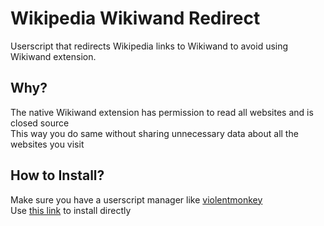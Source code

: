 # Wikipedia Wikiwand Redirect
Userscript that redirects Wikipedia links to Wikiwand to avoid using Wikiwand extension.

<h2>Why?</h2>

The native Wikiwand extension has permission to read all websites and is closed source</br>
This way you do same without sharing unnecessary data about all the websites you visit</br>

<h2>How to Install?</h2>

Make sure you have a userscript manager like [violentmonkey](https://violentmonkey.github.io/) </br>
Use [this link](https://github.com/Chillsmeit/Wikipedia-Wikiwand-Redirect/raw/main/Wikipedia-Wikiwand-Redirect.user.js) to install directly
